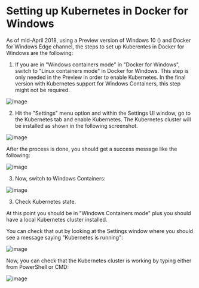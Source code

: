 

# Setting up Kubernetes in Docker for Windows
As of mid-April 2018, using a Preview version of Windows 10 () and Docker for Windows Edge channel, the steps to set up Kuberentes in Docker for Windows are the following:

1. If you are in "Windows containers mode" in "Docker for Windows", switch to "Linux containers mode" in Docker for Windows. This step is only needed in the Preview in order to enable Kubernetes. In the final version with Kubernetes support for Windows Containers, this step might not be required.

![image](https://user-images.githubusercontent.com/1712635/39013199-89e26abc-43cb-11e8-925f-b54e25234f3f.png)

2. Hit the "Settings" menu option and within the Settings UI window, go to the Kubernetes tab and enable Kubernetes. The Kubernetes cluster will be installed as shown in the following screenshot.

![image](https://user-images.githubusercontent.com/1712635/39012481-6107d836-43c9-11e8-8458-fdc75a11b0aa.png)

After the process is done, you should get a success message like the following:

![image](https://user-images.githubusercontent.com/1712635/39012718-129c4988-43ca-11e8-8f15-4ec72eaf48b1.png)

3. Now, switch to Windows Containers:

![image](https://user-images.githubusercontent.com/1712635/39013031-fb72cce0-43ca-11e8-9043-daaf9fcdf33e.png)


3. Check Kubernetes state.

At this point you should be in "Windows Containers mode" plus you should have a local Kubernetes cluster installed.

You can check that out by looking at the Settings window where you should see a message saying "Kubernetes is running":

![image](https://user-images.githubusercontent.com/1712635/39013488-5e7e822e-43cc-11e8-9c48-7a8508151a72.png)

Now, you can check that the Kubernetes cluster is working by typing either from PowerShell or CMD:

![image](https://user-images.githubusercontent.com/1712635/39013955-d18d3200-43cd-11e8-9180-5d9ea0fdf8c8.png)




